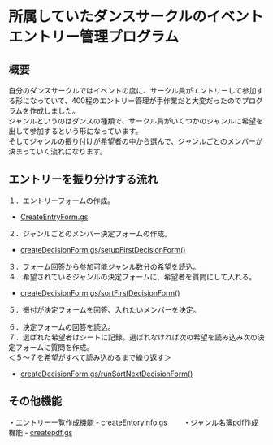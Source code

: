 # 所属していたダンスサークルのイベントエントリー管理プログラム
## 概要
自分のダンスサークルではイベントの度に、サークル員がエントリーして参加する形になっていて、400程のエントリー管理が手作業だと大変だったのでプログラムを作成しました。  
ジャンルというのはダンスの種類で、サークル員がいくつかのジャンルに希望を出して参加するという形になっています。  
そしてジャンルの振り付けが希望者の中から選んで、ジャンルごとのメンバーが決まっていく流れになります。


## エントリーを振り分けする流れ
１．エントリーフォームの作成。  
 - [CreateEntryForm.gs](https://github.com/soyashimada/D-mc-entry_management/blob/main/createEntryForm.gs)  

２．ジャンルごとのメンバー決定フォームの作成。  
 - [createDecisionForm.gs/setupFirstDecisionForm()](https://github.com/soyashimada/D-mc-entry_management/blob/main/createDecisionForm.gs#L9)  

３．フォーム回答から参加可能ジャンル数分の希望を読込。  
４．希望されているジャンルの決定フォームに、希望者を質問にして入れる。  
 - [createDecisionForm.gs/sortFirstDecisionForm()](https://github.com/soyashimada/D-mc-entry_management/blob/main/createDecisionForm.gs#L76)  

５．振付が決定フォームを回答、入れたいメンバーを決定。  

６．決定フォームの回答を読込。  
７．選ばれた希望者はシートに記録。選ばれなければ次の希望を読み込み次の決定フォームに質問を作成。  
＜５～７を希望がすべて読み込めるまで繰り返す＞  
 - [createDecisionForm.gs/runSortNextDecisionForm()](https://github.com/soyashimada/D-mc-entry_management/blob/main/createDecisionForm.gs#L205)  

##  その他機能
・エントリー一覧作成機能 - [createEntoryInfo.gs](https://github.com/soyashimada/D-mc-entry_management/blob/main/createEntryInfo.gs)　　
・ジャンル名簿pdf作成機能 - [createpdf.gs](https://github.com/soyashimada/D-mc-entry_management/blob/main/createpdf.gs.gs)
